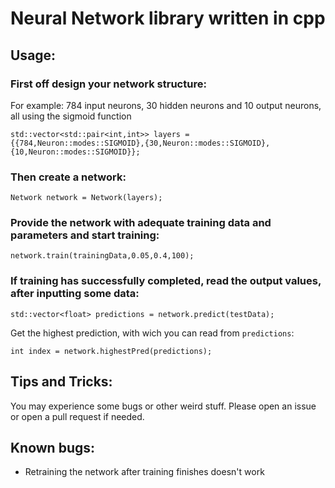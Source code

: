 # Neural Network library written in cpp

## Usage:

### First off design your network structure:

For example: 784 input neurons, 30 hidden neurons and 10 output neurons, all using the sigmoid function

`std::vector<std::pair<int,int>> layers = {{784,Neuron::modes::SIGMOID},{30,Neuron::modes::SIGMOID}, {10,Neuron::modes::SIGMOID}};`

### Then create a network:

`Network network = Network(layers);`

### Provide the network with adequate training data and parameters and start training:

`network.train(trainingData,0.05,0.4,100);`

### If training has successfully completed, read the output values, after inputting some data:

`std::vector<float> predictions = network.predict(testData);`

Get the highest prediction, with wich you can read from `predictions`:

`int index = network.highestPred(predictions);`


## Tips and Tricks:

You may experience some bugs or other weird stuff. Please open an issue or open a pull request if needed.

## Known bugs:

- Retraining the network after training finishes doesn't work
